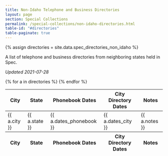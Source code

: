 ```yaml
---
title: Non-Idaho Telephone and Business Directories
layout: page
section: Special Collections
permalink: /special-collections/non-idaho-directories.html
table-id: "#directories"
table-paginate: true
---
```

{% assign directories = site.data.spec_directories_non_idaho %}

A list of telephone and business directories from neighboring states held in Spec. 

*Updated 2021-07-28*

<table id="directories" class="table table-striped">
    <thead>
        <tr>
            <th scope="column">City</th>
            <th scope="column">State</th>
            <th scope="column">Phonebook Dates</th>
            <th scope="column">City Directory Dates</th>
            <th scope="column">Notes</th>
        </tr>
    </thead>
    <tbody>
    {% for a in directories %}
        <tr>
            <td>{{ a.city }}</td>
            <td>{{ a.state }}</td>
            <td>{{ a.dates_phonebook }}</td>
            <td>{{ a.dates_city }}</td>
            <td>{{ a.notes }}</td>
        </tr>
    {% endfor %}
    </tbody>
    <thead>
        <tr>
            <th>City</th>
            <th>State</th>
            <th>Phonebook Dates</th>
            <th>City Directory Dates</th>
            <th>Notes</th>
        </tr>
    </thead>
</table>
